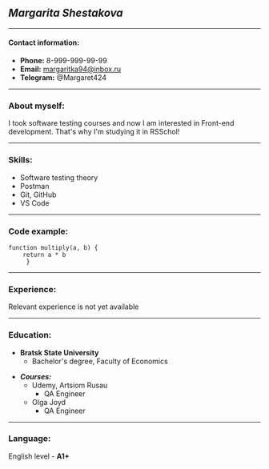 ## ___Margarita Shestakova___

------

#### Contact information:

- **Phone:** 8-999-999-99-99
- **Email:** margaritka94@inbox.ru
- **Telegram:** @Margaret424
  
------

### About myself:

I took software testing courses and now I am interested in Front-end development. That's why I'm studying it in RSSchol!

-------------------

### Skills:
- Software testing theory
- Postman
- Git, GitHub
- VS Code

----------------------

### Code example:

```
function multiply(a, b) {
    return a * b 
     }
```

-----------------------------

### Experience:

Relevant experience is not yet available

__________________________

### Education:
* **Bratsk State University**
    - Bachelor's degree, Faculty of Economics
- ***Courses:*** 
    - Udemy, Artsiom Rusau
        - QA Engineer
    - Olga Joyd
        - QA Engineer

____________________________________


### Language:

English level - **A1+**
